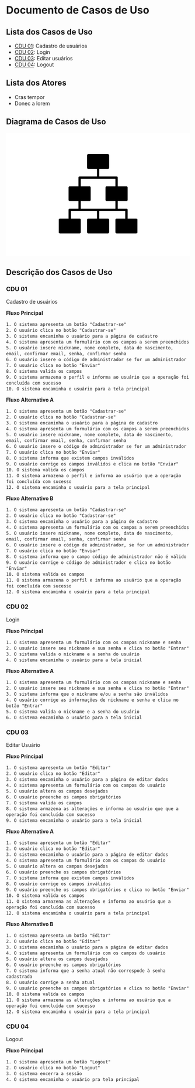 # Documento de Casos de Uso

## Lista dos Casos de Uso

 - [CDU 01](#CDU-01): Cadastro de usuários
 - [CDU 02](#CDU-02): Login
 - [CDU 03](#CDU-03): Editar usuários
 - [CDU 04](#CDU-04): Logout


## Lista dos Atores

 - Cras tempor
 - Donec a lorem

## Diagrama de Casos de Uso

![Diagrama de Casos de Uso](diagrama-exemplo.png)

## Descrição dos Casos de Uso

### CDU 01

Cadastro de usuários

**Fluxo Principal**

 	1. O sistema apresenta um botão "Cadastrar-se"
	2. O usuário clica no botão "Cadastrar-se"
	3. O sistema encaminha o usuário para a página de cadastro
	4. O sistema apresenta um formulário com os campos a serem preenchidos
	5. O usuário insere nickname, nome completo, data de nascimento, email, confirmar email, senha, confirmar senha
	6. O usuário insere o código de administrador se for um administrador
	7. O usuário clica no botão "Enviar"
	8. O sistema valida os campos
	9. O sistema armazena o perfil e informa ao usuário que a operação foi concluída com sucesso
	10. O sistema encaminha o usuário para a tela principal

**Fluxo Alternativo A**

	1. O sistema apresenta um botão "Cadastrar-se"
	2. O usuário clica no botão "Cadastrar-se"
	3. O sistema encaminha o usuário para a página de cadastro
	4. O sistema apresenta um formulário com os campos a serem preenchidos
	5. O usuário insere nickname, nome completo, data de nascimento, email, confirmar email, senha, confirmar senha
	6. O usuário insere o código de administrador se for um administrador
	7. O usuário clica no botão "Enviar"
	8. O sistema informa que existem campos inválidos
	9. O usuário corrige os campos inválidos e clica no botão "Enviar"
	10. O sistema valida os campos
	11. O sistema armazena o perfil e informa ao usuário que a operação foi concluída com sucesso
	12. O sistema encaminha o usuário para a tela principal

**Fluxo Alternativo B**

	1. O sistema apresenta um botão "Cadastrar-se"
	2. O usuário clica no botão "Cadastrar-se"
	3. O sistema encaminha o usuário para a página de cadastro
	4. O sistema apresenta um formulário com os campos a serem preenchidos
	5. O usuário insere nickname, nome completo, data de nascimento, email, confirmar email, senha, confirmar senha
	6. O usuário insere o código de administrador, se for um administrador
	7. O usuário clica no botão "Enviar"
	8. O sistema informa que o campo código de administrador não é válido
	9. O usuário corrige o código de administrador e clica no botão "Enviar"
	10. O sistema valida os campos
	11. O sistema armazena o perfil e informa ao usuário que a operação foi concluída com sucesso
	12. O sistema encaminha o usuário para a tela principal



### CDU 02

Login

**Fluxo Principal**

	1. O sistema apresenta um formulário com os campos nickname e senha
	2. O usuário insere seu nickname e sua senha e clica no botão "Entrar"
	3. O sistema valida o nickname e a senha do usuário
	4. O sistema encaminha o usuário para a tela inicial
	
**Fluxo Alternativo A**

	1. O sistema apresenta um formulário com os campos nickname e senha
	2. O usuário insere seu nickname e sua senha e clica no botão "Entrar"
	3. O sistema informa que o nickname e/ou a senha são inválidos
	4. O usuário corrige as informações de nickname e senha e clica no botão "Entrar"
	5. O sistema valida o nickname e a senha do usuário
	6. O sistema encaminha o usuário para a tela inicial

### CDU 03

Editar Usuário

**Fluxo Principal**

	1. O sistema apresenta um botão "Editar"
	2. O usuário clica no botão "Editar"
	3. O sistema encaminha o usuário para a página de editar dados
	4. O sistema apresenta um formulário com os campos do usuário
	5. O usuário altera os campos desejados
	6. O usuário preenche os campos obrigatórios
	7. O sistema valida os campos
	8. O sistema armazena as alterações e informa ao usuário que que a operação foi concluída com sucesso
	9. O sistema encaminha o usuário para a tela inicial

**Fluxo Alternativo A**

	1. O sistema apresenta um botão "Editar"
	2. O usuário clica no botão "Editar"
	3. O sistema encaminha o usuário para a página de editar dados
	4. O sistema apresenta um formulário com os campos do usuário
	5. O usuário altera os campos desejados
	6. O usuário preenche os campos obrigatórios
	7. O sistema informa que existem campos inválidos
	8. O usuário corrige os campos inválidos 
	9. O usuário preenche os campos obrigatórios e clica no botão "Enviar"
	10. O sistema valida os campos
	11. O sistema armazena as alterações e informa ao usuário que a operação foi concluída com sucesso
	12. O sistema encaminha o usuário para a tela principal

**Fluxo Alternativo B**

	1. O sistema apresenta um botão "Editar"
	2. O usuário clica no botão "Editar"
	3. O sistema encaminha o usuário para a página de editar dados
	4. O sistema apresenta um formulário com os campos do usuário
	5. O usuário altera os campos desejados
	6. O usuário preenche os campos obrigatórios
	7. O sistema informa que a senha atual não correspode à senha cadastrada 
	8. O usuário corrige a senha atual 
	9. O usuário preenche os campos obrigatórios e clica no botão "Enviar"
	10. O sistema valida os campos
	11. O sistema armazena as alterações e informa ao usuário que a operação foi concluída com sucesso
	12. O sistema encaminha o usuário para a tela principal 

### CDU 04

Logout

**Fluxo Principal**

	1. O sistema apresenta um botão "Logout"
	2. O usuário clica no botão "Logout"
	3. O sistema encerra a sessão
	4. O sistema encaminha o usuário pra tela principal
	
